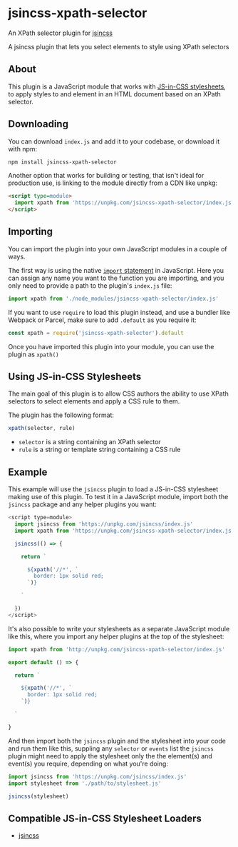 # jsincss-xpath-selector

An XPath selector plugin for [jsincss](https://github.com/tomhodgins/jsincss)

A jsincss plugin that lets you select elements to style using XPath selectors

## About

This plugin is a JavaScript module that works with [JS-in-CSS stylesheets](https://responsive.style/theory/what-is-a-jic-stylesheet.html), to apply styles to and element in an HTML document based on an XPath selector.

## Downloading

You can download `index.js` and add it to your codebase, or download it with npm:

```bash
npm install jsincss-xpath-selector
```

Another option that works for building or testing, that isn't ideal for production use, is linking to the module directly from a CDN like unpkg:

```html
<script type=module>
  import xpath from 'https://unpkg.com/jsincss-xpath-selector/index.js'
</script>
```

## Importing

You can import the plugin into your own JavaScript modules in a couple of ways.

The first way is using the native [`import` statement](https://developer.mozilla.org/en-US/docs/Web/JavaScript/Reference/Statements/import) in JavaScript. Here you can assign any name you want to the function you are importing, and you only need to provide a path to the plugin's `index.js` file:

```js
import xpath from './node_modules/jsincss-xpath-selector/index.js'
```

If you want to use `require` to load this plugin instead, and use a bundler like Webpack or Parcel, make sure to add `.default` as you require it:

```js
const xpath = require('jsincss-xpath-selector').default
```

Once you have imported this plugin into your module, you can use the plugin as `xpath()`

## Using JS-in-CSS Stylesheets

The main goal of this plugin is to allow CSS authors the ability to use XPath selectors to select elements and apply a CSS rule to them.

The plugin has the following format:

```js
xpath(selector, rule)
```

- `selector` is a string containing an XPath selector
- `rule` is a string or template string containing a CSS rule

## Example

This example will use the `jsincss` plugin to load a JS-in-CSS stylesheet making use of this plugin. To test it in a JavaScript module, import both the `jsincss` package and any helper plugins you want:

```js
<script type=module>
  import jsincss from 'https://unpkg.com/jsincss/index.js'
  import xpath from 'https://unpkg.com/jsincss-xpath-selector/index.js'

  jsincss(() => {

    return `

      ${xpath('//*', `
        border: 1px solid red;
      `)}

    `

  })
</script>
```

It's also possible to write your stylesheets as a separate JavaScript module like this, where you import any helper plugins at the top of the stylesheet:

```js
import xpath from 'http://unpkg.com/jsincss-xpath-selector/index.js'

export default () => {

  return `

    ${xpath('//*', `
      border: 1px solid red;
    `)}

  `

}
```

And then import both the `jsincss` plugin and the stylesheet into your code and run them like this, suppling any `selector` or `events` list the `jsincss` plugin might need to apply the stylesheet only the the element(s) and event(s) you require, depending on what you're doing:

```js
import jsincss from 'https://unpkg.com/jsincss/index.js'
import stylesheet from './path/to/stylesheet.js'

jsincss(stylesheet)
```

## Compatible JS-in-CSS Stylesheet Loaders

- [jsincss](https://github.com/tomhodgins/jsincss)